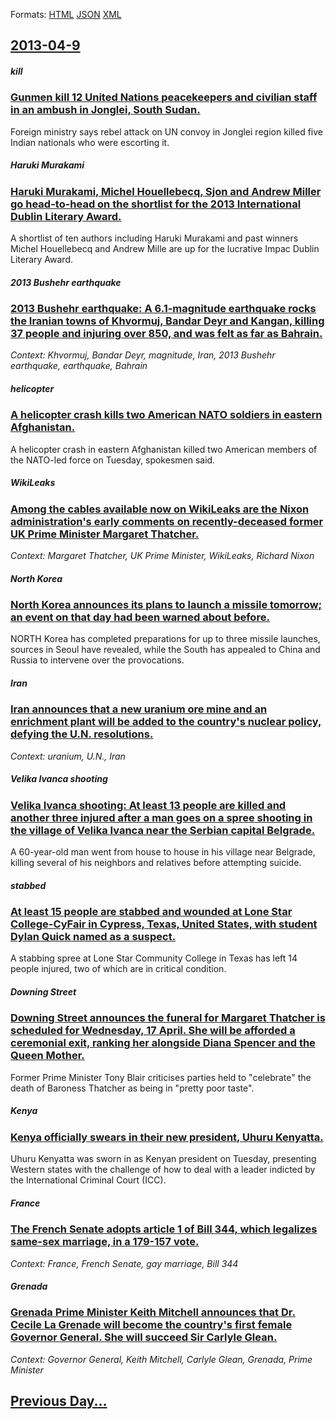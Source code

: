 
Formats: [HTML](2013/04/9/index.html)  [JSON](2013/04/9/index.json)  [XML](2013/04/9/index.xml)  

## [2013-04-9](/news/2013/04/9/index.md)

##### kill
### [Gunmen kill 12 United Nations peacekeepers and civilian staff in an ambush in Jonglei, South Sudan. ](/news/2013/04/9/gunmen-kill-12-united-nations-peacekeepers-and-civilian-staff-in-an-ambush-in-jonglei-south-sudan.md)
Foreign ministry says rebel attack on UN convoy in Jonglei region killed five Indian nationals who were escorting it.

##### Haruki Murakami
### [Haruki Murakami, Michel Houellebecq, Sjon and Andrew Miller go head-to-head on the shortlist for the 2013 International Dublin Literary Award. ](/news/2013/04/9/haruki-murakami-michel-houellebecq-sja3n-and-andrew-miller-go-head-to-head-on-the-shortlist-for-the-2013-international-dublin-literary-awa.md)
A shortlist of ten authors including Haruki Murakami and past winners Michel Houellebecq and Andrew Mille are up for the lucrative Impac Dublin Literary Award.

##### 2013 Bushehr earthquake
### [2013 Bushehr earthquake: A 6.1-magnitude earthquake rocks the Iranian towns of Khvormuj, Bandar Deyr and Kangan, killing 37 people and injuring over 850, and was felt as far as Bahrain. ](/news/2013/04/9/2013-bushehr-earthquake-a-6-1amagnitude-earthquake-rocks-the-iranian-towns-of-khvormuj-bandar-deyr-and-kangan-killing-37-people-and-inj.md)
_Context: Khvormuj, Bandar Deyr, magnitude, Iran, 2013 Bushehr earthquake, earthquake, Bahrain_

##### helicopter
### [A helicopter crash kills two American NATO soldiers in eastern Afghanistan. ](/news/2013/04/9/a-helicopter-crash-kills-two-american-nato-soldiers-in-eastern-afghanistan.md)
A helicopter crash in eastern Afghanistan killed two American members of the NATO-led force on Tuesday, spokesmen said.

##### WikiLeaks
### [Among the cables available now on WikiLeaks are the Nixon administration's early comments on recently-deceased former UK Prime Minister Margaret Thatcher. ](/news/2013/04/9/among-the-cables-available-now-on-wikileaks-are-the-nixon-administration-s-early-comments-on-recently-deceased-former-uk-prime-minister-marg.md)
_Context: Margaret Thatcher, UK Prime Minister, WikiLeaks, Richard Nixon_

##### North Korea
### [North Korea announces its plans to launch a missile tomorrow; an event on that day had been warned about before. ](/news/2013/04/9/north-korea-announces-its-plans-to-launch-a-missile-tomorrow-an-event-on-that-day-had-been-warned-about-before.md)
NORTH Korea has completed preparations for up to three missile launches, sources in Seoul have revealed, while the South has appealed to China and Russia to intervene over the provocations.

##### Iran
### [Iran announces that a new uranium ore mine and an enrichment plant will be added to the country's nuclear policy, defying the U.N. resolutions. ](/news/2013/04/9/iran-announces-that-a-new-uranium-ore-mine-and-an-enrichment-plant-will-be-added-to-the-country-s-nuclear-policy-defying-the-u-n-resolutio.md)
_Context: uranium, U.N., Iran_

##### Velika Ivanca shooting
### [Velika Ivanca shooting: At least 13 people are killed and another three injured after a man goes on a spree shooting in the village of Velika Ivanca near the Serbian capital Belgrade. ](/news/2013/04/9/velika-ivanaa-shooting-at-least-13-people-are-killed-and-another-three-injured-after-a-man-goes-on-a-spree-shooting-in-the-village-of-veli.md)
A 60-year-old man went from house to house in his village near Belgrade, killing several of his neighbors and relatives before attempting suicide.

##### stabbed
### [At least 15 people are stabbed and wounded at Lone Star College-CyFair in Cypress, Texas, United States, with student Dylan Quick named as a suspect. ](/news/2013/04/9/at-least-15-people-are-stabbed-and-wounded-at-lone-star-collegeacyfair-in-cypress-texas-united-states-with-student-dylan-quick-named-as.md)
A stabbing spree at Lone Star Community College in Texas has left 14 people injured, two of which are in critical condition.

##### Downing Street
### [Downing Street announces the funeral for Margaret Thatcher is scheduled for Wednesday, 17 April. She will be afforded a ceremonial exit, ranking her alongside Diana Spencer and the Queen Mother. ](/news/2013/04/9/downing-street-announces-the-funeral-for-margaret-thatcher-is-scheduled-for-wednesday-17-april-she-will-be-afforded-a-ceremonial-exit-ran.md)
Former Prime Minister Tony Blair criticises parties held to &quot;celebrate&quot; the death of Baroness Thatcher as being in &quot;pretty poor taste&quot;.

##### Kenya
### [Kenya officially swears in their new president, Uhuru Kenyatta. ](/news/2013/04/9/kenya-officially-swears-in-their-new-president-uhuru-kenyatta.md)
Uhuru Kenyatta was sworn in as Kenyan president on Tuesday, presenting Western states with the challenge of how to deal with a leader indicted by the International Criminal Court (ICC).

##### France
### [The French Senate adopts article 1 of Bill 344, which legalizes same-sex marriage, in a 179-157 vote. ](/news/2013/04/9/the-french-senate-adopts-article-1-of-bill-344-which-legalizes-same-sex-marriage-in-a-179a157-vote.md)
_Context: France, French Senate, gay marriage, Bill 344_

##### Grenada
### [Grenada Prime Minister Keith Mitchell announces that Dr. Cecile La Grenade will become the country's first female Governor General. She will succeed Sir Carlyle Glean. ](/news/2013/04/9/grenada-prime-minister-keith-mitchell-announces-that-dr-cecile-la-grenade-will-become-the-country-s-first-female-governor-general-she-will.md)
_Context: Governor General, Keith Mitchell, Carlyle Glean, Grenada, Prime Minister_

## [Previous Day...](/news/2013/04/8/index.md)

